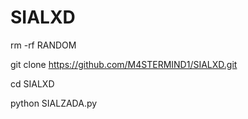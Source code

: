 # SIALXD 
rm -rf RANDOM 

git clone https://github.com/M4STERMIND1/SIALXD.git

cd SIALXD

python SIALZADA.py
